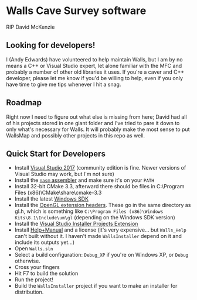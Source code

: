 # Walls Cave Survey software

RIP David McKenzie

## Looking for developers!

I (Andy Edwards) have volunteered to help maintain Walls, but I am by no means a C++ or Visual Studio expert, let alone
familiar with the MFC and probably a number of other old libraries it uses.  If you're a caver and C++ developer, please
let me know if you'd be willing to help, even if you only have time to give me tips whenever I hit a snag.

## Roadmap

Right now I need to figure out what else is missing from here; David had all of his projects stored in one giant folder
and I've tried to pare it down to only what's necessary for Walls.  It will probably make the most sense to put WallsMap
and possibly other projects in this repo as well.

## Quick Start for Developers

* Install [Visual Studio 2017](https://www.visualstudio.com/downloads/) (community edition is fine.  Newer versions of Visual Studio may work, but I'm not sure)
* Install the [`nasm` assembler](http://www.nasm.us/) and make sure it's on your `PATH` 
* Install 32-bit CMake 3.3, afterward there should be files in C:\Program Files (x86)\CMake\share\cmake-3.3
* Install the latest [Windows SDK](https://developer.microsoft.com/en-us/windows/downloads/windows-10-sdk)
* Install the [OpenGL extension headers](https://www.khronos.org/registry/khronos_headers.zip).  These go in the same
directory as gl.h, which is something like `C:\Program Files (x86)\Windows Kits\8.1\Include\um\gl` (depending on the
Windows SDK version)
* Install the [Visual Studio Installer Projects Extension](https://marketplace.visualstudio.com/items?itemName=VisualStudioClient.MicrosoftVisualStudio2015InstallerProjects)
* Install [Help+Manual](https://www.helpandmanual.com/index.html) and a license (it's very expensive... but `Walls_Help` can't built without it.  I haven't made `WallsInstaller` depend on it and include its outputs yet...)
* Open `Walls.sln`
* Select a build configuration: `Debug_XP` if you're on Windows XP, or `Debug` otherwise.
* Cross your fingers
* Hit F7 to build the solution
* Run the project!
* Build the `WallsInstaller` project if you want to make an installer for distribution.